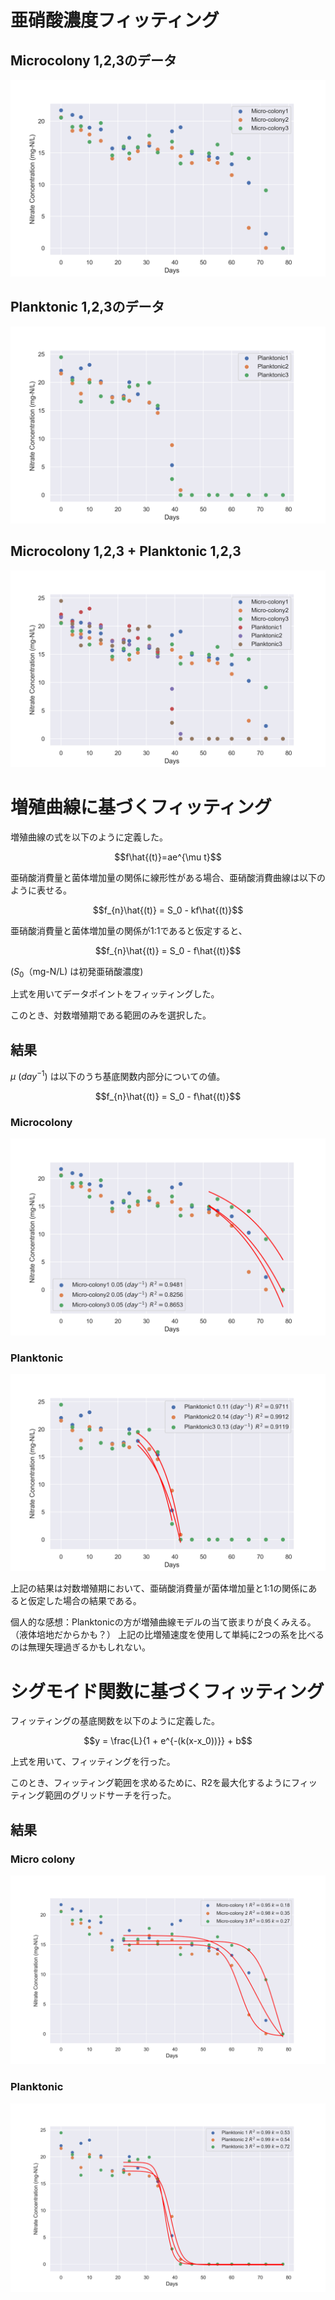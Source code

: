 # 亜硝酸濃度フィッティング

## Microcolony 1,2,3のデータ

![Image](figures/scatter_micro_colony.png)

## Planktonic 1,2,3のデータ
![Image](figures/scatter_planktonic.png)

## Microcolony 1,2,3 + Planktonic 1,2,3

![Image](figures/scatter_all.png)

# 増殖曲線に基づくフィッティング

増殖曲線の式を以下のように定義した。

$$f\hat{(t)}=ae^{\mu t}$$

亜硝酸消費量と菌体増加量の関係に線形性がある場合、亜硝酸消費曲線は以下のように表せる。

$$f_{n}\hat{(t)} = S_0 - kf\hat{(t)}$$

亜硝酸消費量と菌体増加量の関係が1:1であると仮定すると、

$$f_{n}\hat{(t)} = S_0 - f\hat{(t)}$$

($S_0$（mg-N/L) は初発亜硝酸濃度)

上式を用いてデータポイントをフィッティングした。

このとき、対数増殖期である範囲のみを選択した。

## 結果

$\mu \:(day^{-1})$ は以下のうち基底関数内部分についての値。

$$f_{n}\hat{(t)} = S_0 - f\hat{(t)}$$
### Microcolony

![Image](figures/fit_mc1.png)

### Planktonic

![Image](figures/fit_pl1.png)


上記の結果は対数増殖期において、亜硝酸消費量が菌体増加量と1:1の関係にあると仮定した場合の結果である。

個人的な感想：Planktonicの方が増殖曲線モデルの当て嵌まりが良くみえる。（液体培地だからかも？）
上記の比増殖速度を使用して単純に2つの系を比べるのは無理矢理過ぎるかもしれない。

# シグモイド関数に基づくフィッティング

フィッティングの基底関数を以下のように定義した。

$$y = \frac{L}{1 + e^{-(k(x-x_0))}} + b$$

上式を用いて、フィッティングを行った。

このとき、フィッティング範囲を求めるために、R2を最大化するようにフィッティング範囲のグリッドサーチを行った。

## 結果

### Micro colony

![Image](figures/fit_mc_sig.png)

### Planktonic

![Image](figures/fit_pl_sig.png)


